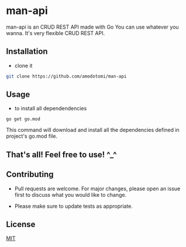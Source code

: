 # man-api
man-api is an CRUD REST API made with Go
You can use whatever you wanna. It's very flexible CRUD REST API. 

## Installation

- clone it

```bash
git clone https://github.com/amodotomi/man-api
```

## Usage
- to install all dependendencies
```
go get go.mod
```
This command will download and install all the dependencies defined in project's go.mod file.

## That's all! Feel free to use! ^_^

## Contributing

- Pull requests are welcome. For major changes, please open an issue first
to discuss what you would like to change.

- Please make sure to update tests as appropriate.

## License

[MIT](https://choosealicense.com/licenses/mit/)
